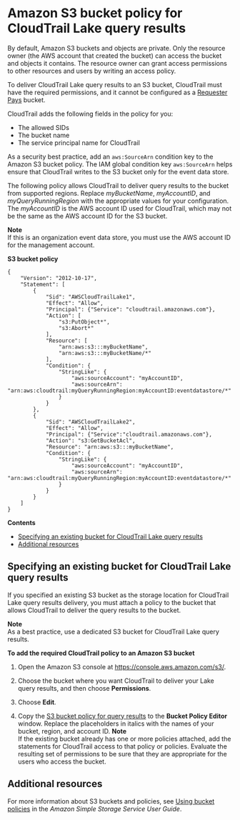 # Amazon S3 bucket policy for CloudTrail Lake query results<a name="s3-bucket-policy-lake-query-results"></a>

By default, Amazon S3 buckets and objects are private\. Only the resource owner \(the AWS account that created the bucket\) can access the bucket and objects it contains\. The resource owner can grant access permissions to other resources and users by writing an access policy\.

To deliver CloudTrail Lake query results to an S3 bucket, CloudTrail must have the required permissions, and it cannot be configured as a [Requester Pays](https://docs.aws.amazon.com/AmazonS3/latest/dev/RequesterPaysBuckets.html) bucket\.

CloudTrail adds the following fields in the policy for you: 
+ The allowed SIDs
+ The bucket name
+ The service principal name for CloudTrail

As a security best practice, add an `aws:SourceArn` condition key to the Amazon S3 bucket policy\. The IAM global condition key `aws:SourceArn` helps ensure that CloudTrail writes to the S3 bucket only for the event data store\. 

The following policy allows CloudTrail to deliver query results to the bucket from supported regions\. Replace *myBucketName*, *myAccountID*, and *myQueryRunningRegion* with the appropriate values for your configuration\. The *myAccountID* is the AWS account ID used for CloudTrail, which may not be the same as the AWS account ID for the S3 bucket\.

**Note**  
If this is an organization event data store, you must use the AWS account ID for the management account\.

**S3 bucket policy**

```
{
    "Version": "2012-10-17",
    "Statement": [
        {
            "Sid": "AWSCloudTrailLake1",
            "Effect": "Allow",
            "Principal": {"Service": "cloudtrail.amazonaws.com"},
            "Action": [
                "s3:PutObject*",
                "s3:Abort*"
            ],
            "Resource": [
                "arn:aws:s3:::myBucketName",
                "arn:aws:s3:::myBucketName/*"
            ],
            "Condition": {
                "StringLike": {
                    "aws:sourceAccount": "myAccountID",
                    "aws:sourceArn": "arn:aws:cloudtrail:myQueryRunningRegion:myAccountID:eventdatastore/*"
                }
            }     
        },
        {
            "Sid": "AWSCloudTrailLake2",
            "Effect": "Allow",
            "Principal": {"Service":"cloudtrail.amazonaws.com"},
            "Action": "s3:GetBucketAcl",
            "Resource": "arn:aws:s3:::myBucketName",
            "Condition": {
                "StringLike": {
                    "aws:sourceAccount": "myAccountID",
                    "aws:sourceArn": "arn:aws:cloudtrail:myQueryRunningRegion:myAccountID:eventdatastore/*"
                }
            }
        }
    ]
}
```

**Contents**
+ [Specifying an existing bucket for CloudTrail Lake query results](#specify-an-existing-bucket-for-cloudtrail-query-results-delivery)
+ [Additional resources](#cloudtrail-lake-S3-bucket-policy-resources)

## Specifying an existing bucket for CloudTrail Lake query results<a name="specify-an-existing-bucket-for-cloudtrail-query-results-delivery"></a>

If you specified an existing S3 bucket as the storage location for CloudTrail Lake query results delivery, you must attach a policy to the bucket that allows CloudTrail to deliver the query results to the bucket\.

**Note**  
As a best practice, use a dedicated S3 bucket for CloudTrail Lake query results\.

**To add the required CloudTrail policy to an Amazon S3 bucket**

1. Open the Amazon S3 console at [https://console\.aws\.amazon\.com/s3/](https://console.aws.amazon.com/s3/)\.

1. Choose the bucket where you want CloudTrail to deliver your Lake query results, and then choose **Permissions**\. 

1. Choose **Edit**\.

1. Copy the [S3 bucket policy for query results](#s3-bucket-policy-lake-query) to the **Bucket Policy Editor** window\. Replace the placeholders in italics with the names of your bucket, region, and account ID\.
**Note**  
If the existing bucket already has one or more policies attached, add the statements for CloudTrail access to that policy or policies\. Evaluate the resulting set of permissions to be sure that they are appropriate for the users who access the bucket\.

## Additional resources<a name="cloudtrail-lake-S3-bucket-policy-resources"></a>

For more information about S3 buckets and policies, see [Using bucket policies](https://docs.aws.amazon.com/AmazonS3/latest/userguide/bucket-policies.html) in the *Amazon Simple Storage Service User Guide*\.